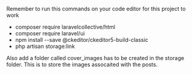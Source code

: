 Remember to run this commands on your code editor for this project to work
<ul>
    <li>composer require laravelcollective/html</li>
    <li>composer require laravel/ui</li>
    <li>npm install --save @ckeditor/ckeditor5-build-classic</li>
    <li>php artisan storage:link</li>
</ul>
Also add a folder called cover_images has to be created in the storage folder. This is to store the images assocaited with the posts.
